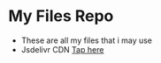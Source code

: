 # My Files Repo
- These are all my files that i may use
- Jsdelivr CDN [Tap here](https://cdn.jsdelivr.net/gh/imjisen/myfiles@master/)
